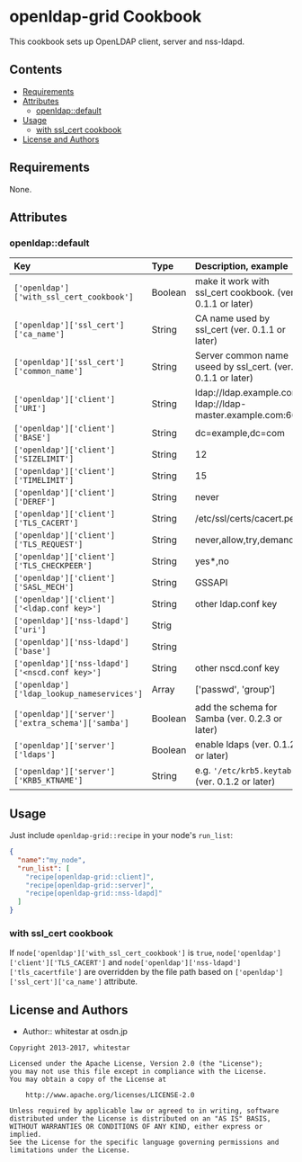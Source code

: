 openldap-grid Cookbook
======================

This cookbook sets up OpenLDAP client, server and nss-ldapd.

## Contents

- [Requirements](#requirements)
- [Attributes](#attributes)
  - [openldap::default](#openldapdefault)
- [Usage](#usage)
  - [with ssl_cert cookbook](#with-ssl_cert-cookbook)
- [License and Authors](#license-and-authors)

## Requirements

None.

## Attributes

### openldap::default
|Key|Type|Description, example|Default|
|:--|:--|:--|:--|
|`['openldap']['with_ssl_cert_cookbook']`|Boolean|make it work with ssl_cert cookbook. (ver. 0.1.1 or later)|`false`|
|`['openldap']['ssl_cert']['ca_name']`|String|CA name used by ssl_cert (ver. 0.1.1 or later)|`nil`|
|`['openldap']['ssl_cert']['common_name']`|String|Server common name useed by ssl_cert. (ver. 0.1.1 or later)|`node['fqdn']`|
|`['openldap']['client']['URI']`|String|ldap://ldap.example.com ldap://ldap-master.example.com:666|`nil`|
|`['openldap']['client']['BASE']`|String|dc=example,dc=com|`nil`|
|`['openldap']['client']['SIZELIMIT']`|String|12|`nil`|
|`['openldap']['client']['TIMELIMIT']`|String|15|`nil`|
|`['openldap']['client']['DEREF']`|String|never|`nil`|
|`['openldap']['client']['TLS_CACERT']`|String|/etc/ssl/certs/cacert.pem|`nil`|
|`['openldap']['client']['TLS_REQUEST']`|String|never,allow,try,demand*|`nil`|
|`['openldap']['client']['TLS_CHECKPEER']`|String|yes*,no|`nil`|
|`['openldap']['client']['SASL_MECH']`|String|GSSAPI|`nil`|
|`['openldap']['client']['<ldap.conf key>']`|String|other ldap.conf key||
|`['openldap']['nss-ldapd']['uri']`|Strig||`ldap://127.0.0.1/`|
|`['openldap']['nss-ldapd']['base']`|String||`dc=example,dc=net`|
|`['openldap']['nss-ldapd']['<nscd.conf key>']`|String|other nscd.conf key||
|`['openldap']['ldap_lookup_nameservices']`|Array|['passwd', 'group']|`empty`|
|`['openldap']['server']['extra_schema']['samba']`|Boolean|add the schema for Samba (ver. 0.2.3 or later)|`false`|
|`['openldap']['server']['ldaps']`|Boolean|enable ldaps (ver. 0.1.2 or later)|`false`|
|`['openldap']['server']['KRB5_KTNAME']`|String|e.g. `'/etc/krb5.keytab'` (ver. 0.1.2 or later)|`nil`|

## Usage

Just include `openldap-grid::recipe` in your node's `run_list`:

```json
{
  "name":"my_node",
  "run_list": [
    "recipe[openldap-grid::client]",
    "recipe[openldap-grid::server]",
    "recipe[openldap-grid::nss-ldapd]"
  ]
}
```

### with ssl_cert cookbook

If `node['openldap']['with_ssl_cert_cookbook']` is `true`, `node['openldap']['client']['TLS_CACERT']` and `node['openldap']['nss-ldapd']['tls_cacertfile']` are overridden by the file path based on `['openldap']['ssl_cert']['ca_name']` attribute.

## License and Authors

- Author:: whitestar at osdn.jp

```text
Copyright 2013-2017, whitestar

Licensed under the Apache License, Version 2.0 (the "License");
you may not use this file except in compliance with the License.
You may obtain a copy of the License at

    http://www.apache.org/licenses/LICENSE-2.0

Unless required by applicable law or agreed to in writing, software
distributed under the License is distributed on an "AS IS" BASIS,
WITHOUT WARRANTIES OR CONDITIONS OF ANY KIND, either express or implied.
See the License for the specific language governing permissions and
limitations under the License.
```
